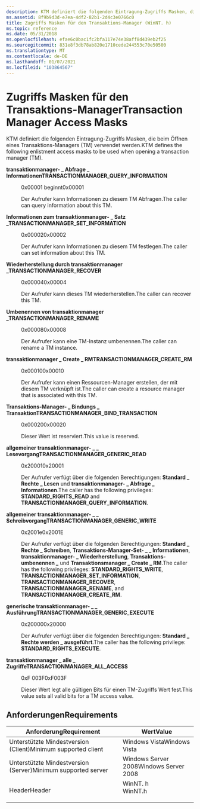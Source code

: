 ```yaml
---
description: KTM definiert die folgenden Eintragung-Zugriffs Masken, die beim Öffnen eines Transaktions-Managers (TM) verwendet werden.
ms.assetid: 8f9b9d3d-e7ea-4df2-82b1-2d4c3e0766c0
title: Zugriffs Masken für den Transaktions-Manager (WinNT. h)
ms.topic: reference
ms.date: 05/31/2018
ms.openlocfilehash: efae6c0bac1fc2bfa117e74e38aff8d439eb2f25
ms.sourcegitcommit: 831e8f3db78ab820e1710cede244553c70e50500
ms.translationtype: MT
ms.contentlocale: de-DE
ms.lasthandoff: 01/07/2021
ms.locfileid: "103864567"
---
```

# <a name="transaction-manager-access-masks"></a><span data-ttu-id="68a82-103">Zugriffs Masken für den Transaktions-Manager</span><span class="sxs-lookup"><span data-stu-id="68a82-103">Transaction Manager Access Masks</span></span>

<span data-ttu-id="68a82-104">KTM definiert die folgenden Eintragung-Zugriffs Masken, die beim Öffnen eines Transaktions-Managers (TM) verwendet werden.</span><span class="sxs-lookup"><span data-stu-id="68a82-104">KTM defines the following enlistment access masks to be used when opening a transaction manager (TM).</span></span>

<dl> <dt>

<span data-ttu-id="68a82-105"><span id="TRANSACTIONMANAGER_QUERY_INFORMATION"></span><span id="transactionmanager_query_information"></span>**transaktionmanager- \_ Abfrage \_ Informationen**</span><span class="sxs-lookup"><span data-stu-id="68a82-105"><span id="TRANSACTIONMANAGER_QUERY_INFORMATION"></span><span id="transactionmanager_query_information"></span>**TRANSACTIONMANAGER\_QUERY\_INFORMATION**</span></span>
</dt> <dd> <dl> <dt>

<span data-ttu-id="68a82-106">0x00001 beginnt</span><span class="sxs-lookup"><span data-stu-id="68a82-106">0x00001</span></span>
</dt> <dt>



<span data-ttu-id="68a82-107">Der Aufrufer kann Informationen zu diesem TM Abfragen.</span><span class="sxs-lookup"><span data-stu-id="68a82-107">The caller can query information about this TM.</span></span>


</dt> </dl> </dd> <dt>

<span data-ttu-id="68a82-108"><span id="TRANSACTIONMANAGER_SET_INFORMATION"></span><span id="transactionmanager_set_information"></span>**Informationen zum transaktionmanager- \_ Satz \_**</span><span class="sxs-lookup"><span data-stu-id="68a82-108"><span id="TRANSACTIONMANAGER_SET_INFORMATION"></span><span id="transactionmanager_set_information"></span>**TRANSACTIONMANAGER\_SET\_INFORMATION**</span></span>
</dt> <dd> <dl> <dt>

<span data-ttu-id="68a82-109">0x00002</span><span class="sxs-lookup"><span data-stu-id="68a82-109">0x00002</span></span>
</dt> <dt>



<span data-ttu-id="68a82-110">Der Aufrufer kann Informationen zu diesem TM festlegen.</span><span class="sxs-lookup"><span data-stu-id="68a82-110">The caller can set information about this TM.</span></span>


</dt> </dl> </dd> <dt>

<span data-ttu-id="68a82-111"><span id="TRANSACTIONMANAGER_RECOVER"></span><span id="transactionmanager_recover"></span>**Wiederherstellung durch transaktionmanager \_**</span><span class="sxs-lookup"><span data-stu-id="68a82-111"><span id="TRANSACTIONMANAGER_RECOVER"></span><span id="transactionmanager_recover"></span>**TRANSACTIONMANAGER\_RECOVER**</span></span>
</dt> <dd> <dl> <dt>

<span data-ttu-id="68a82-112">0x00004</span><span class="sxs-lookup"><span data-stu-id="68a82-112">0x00004</span></span>
</dt> <dt>



<span data-ttu-id="68a82-113">Der Aufrufer kann dieses TM wiederherstellen.</span><span class="sxs-lookup"><span data-stu-id="68a82-113">The caller can recover this TM.</span></span>


</dt> </dl> </dd> <dt>

<span data-ttu-id="68a82-114"><span id="TRANSACTIONMANAGER_RENAME"></span><span id="transactionmanager_rename"></span>**Umbenennen von transaktionmanager \_**</span><span class="sxs-lookup"><span data-stu-id="68a82-114"><span id="TRANSACTIONMANAGER_RENAME"></span><span id="transactionmanager_rename"></span>**TRANSACTIONMANAGER\_RENAME**</span></span>
</dt> <dd> <dl> <dt>

<span data-ttu-id="68a82-115">0x00008</span><span class="sxs-lookup"><span data-stu-id="68a82-115">0x00008</span></span>
</dt> <dt>



<span data-ttu-id="68a82-116">Der Aufrufer kann eine TM-Instanz umbenennen.</span><span class="sxs-lookup"><span data-stu-id="68a82-116">The caller can rename a TM instance.</span></span>


</dt> </dl> </dd> <dt>

<span data-ttu-id="68a82-117"><span id="TRANSACTIONMANAGER_CREATE_RM"></span><span id="transactionmanager_create_rm"></span>**transaktionmanager \_ Create \_ RM**</span><span class="sxs-lookup"><span data-stu-id="68a82-117"><span id="TRANSACTIONMANAGER_CREATE_RM"></span><span id="transactionmanager_create_rm"></span>**TRANSACTIONMANAGER\_CREATE\_RM**</span></span>
</dt> <dd> <dl> <dt>

<span data-ttu-id="68a82-118">0x00010</span><span class="sxs-lookup"><span data-stu-id="68a82-118">0x00010</span></span>
</dt> <dt>



<span data-ttu-id="68a82-119">Der Aufrufer kann einen Ressourcen-Manager erstellen, der mit diesem TM verknüpft ist.</span><span class="sxs-lookup"><span data-stu-id="68a82-119">The caller can create a resource manager that is associated with this TM.</span></span>


</dt> </dl> </dd> <dt>

<span data-ttu-id="68a82-120"><span id="TRANSACTIONMANAGER_BIND_TRANSACTION"></span><span id="transactionmanager_bind_transaction"></span>**Transaktions-Manager- \_ Bindungs \_ Transaktion**</span><span class="sxs-lookup"><span data-stu-id="68a82-120"><span id="TRANSACTIONMANAGER_BIND_TRANSACTION"></span><span id="transactionmanager_bind_transaction"></span>**TRANSACTIONMANAGER\_BIND\_TRANSACTION**</span></span>
</dt> <dd> <dl> <dt>

<span data-ttu-id="68a82-121">0x00020</span><span class="sxs-lookup"><span data-stu-id="68a82-121">0x00020</span></span>
</dt> <dt>



<span data-ttu-id="68a82-122">Dieser Wert ist reserviert.</span><span class="sxs-lookup"><span data-stu-id="68a82-122">This value is reserved.</span></span>


</dt> </dl> </dd> <dt>

<span data-ttu-id="68a82-123"><span id="TRANSACTIONMANAGER_GENERIC_READ"></span><span id="transactionmanager_generic_read"></span>**allgemeiner transaktionmanager- \_ \_ Lesevorgang**</span><span class="sxs-lookup"><span data-stu-id="68a82-123"><span id="TRANSACTIONMANAGER_GENERIC_READ"></span><span id="transactionmanager_generic_read"></span>**TRANSACTIONMANAGER\_GENERIC\_READ**</span></span>
</dt> <dd> <dl> <dt>

<span data-ttu-id="68a82-124">0x20001</span><span class="sxs-lookup"><span data-stu-id="68a82-124">0x20001</span></span>
</dt> <dt>



<span data-ttu-id="68a82-125">Der Aufrufer verfügt über die folgenden Berechtigungen: **Standard \_ Rechte \_ Lesen** und **transaktionmanager- \_ Abfrage \_ Informationen**.</span><span class="sxs-lookup"><span data-stu-id="68a82-125">The caller has the following privileges: **STANDARD\_RIGHTS\_READ** and **TRANSACTIONMANAGER\_QUERY\_INFORMATION**.</span></span>


</dt> </dl> </dd> <dt>

<span data-ttu-id="68a82-126"><span id="TRANSACTIONMANAGER_GENERIC_WRITE"></span><span id="transactionmanager_generic_write"></span>**allgemeiner transaktionmanager- \_ \_ Schreibvorgang**</span><span class="sxs-lookup"><span data-stu-id="68a82-126"><span id="TRANSACTIONMANAGER_GENERIC_WRITE"></span><span id="transactionmanager_generic_write"></span>**TRANSACTIONMANAGER\_GENERIC\_WRITE**</span></span>
</dt> <dd> <dl> <dt>

<span data-ttu-id="68a82-127">0x2001e</span><span class="sxs-lookup"><span data-stu-id="68a82-127">0x2001E</span></span>
</dt> <dt>



<span data-ttu-id="68a82-128">Der Aufrufer verfügt über die folgenden Berechtigungen: **Standard \_ Rechte \_ Schreiben**, **Transaktions-Manager-Set- \_ \_ Informationen**, **transaktionmanager- \_ Wiederherstellung**, **Transaktions-umbenennen \_** und **Transaktionsmanager \_ Create \_ RM**.</span><span class="sxs-lookup"><span data-stu-id="68a82-128">The caller has the following privileges: **STANDARD\_RIGHTS\_WRITE**, **TRANSACTIONMANAGER\_SET\_INFORMATION**, **TRANSACTIONMANAGER\_RECOVER**, **TRANSACTIONMANAGER\_RENAME**, and **TRANSACTIONMANAGER\_CREATE\_RM**.</span></span>


</dt> </dl> </dd> <dt>

<span data-ttu-id="68a82-129"><span id="TRANSACTIONMANAGER_GENERIC_EXECUTE"></span><span id="transactionmanager_generic_execute"></span>**generische transaktionmanager- \_ \_ Ausführung**</span><span class="sxs-lookup"><span data-stu-id="68a82-129"><span id="TRANSACTIONMANAGER_GENERIC_EXECUTE"></span><span id="transactionmanager_generic_execute"></span>**TRANSACTIONMANAGER\_GENERIC\_EXECUTE**</span></span>
</dt> <dd> <dl> <dt>

<span data-ttu-id="68a82-130">0x20000</span><span class="sxs-lookup"><span data-stu-id="68a82-130">0x20000</span></span>
</dt> <dt>



<span data-ttu-id="68a82-131">Der Aufrufer verfügt über die folgenden Berechtigungen: **Standard \_ Rechte werden \_ ausgeführt**.</span><span class="sxs-lookup"><span data-stu-id="68a82-131">The caller has the following privilege: **STANDARD\_RIGHTS\_EXECUTE**.</span></span>


</dt> </dl> </dd> <dt>

<span data-ttu-id="68a82-132"><span id="TRANSACTIONMANAGER_ALL_ACCESS"></span><span id="transactionmanager_all_access"></span>**transaktionmanager \_ alle \_ Zugriffe**</span><span class="sxs-lookup"><span data-stu-id="68a82-132"><span id="TRANSACTIONMANAGER_ALL_ACCESS"></span><span id="transactionmanager_all_access"></span>**TRANSACTIONMANAGER\_ALL\_ACCESS**</span></span>
</dt> <dd> <dl> <dt>

<span data-ttu-id="68a82-133">0xF 003F</span><span class="sxs-lookup"><span data-stu-id="68a82-133">0xF003F</span></span>
</dt> <dt>



<span data-ttu-id="68a82-134">Dieser Wert legt alle gültigen Bits für einen TM-Zugriffs Wert fest.</span><span class="sxs-lookup"><span data-stu-id="68a82-134">This value sets all valid bits for a TM access value.</span></span>


</dt> </dl> </dd> </dl>

## <a name="requirements"></a><span data-ttu-id="68a82-135">Anforderungen</span><span class="sxs-lookup"><span data-stu-id="68a82-135">Requirements</span></span>



| <span data-ttu-id="68a82-136">Anforderung</span><span class="sxs-lookup"><span data-stu-id="68a82-136">Requirement</span></span> | <span data-ttu-id="68a82-137">Wert</span><span class="sxs-lookup"><span data-stu-id="68a82-137">Value</span></span> |
|-------------------------------------|------------------------------------------------------------------------------------|
| <span data-ttu-id="68a82-138">Unterstützte Mindestversion (Client)</span><span class="sxs-lookup"><span data-stu-id="68a82-138">Minimum supported client</span></span><br/> | <span data-ttu-id="68a82-139">Windows Vista</span><span class="sxs-lookup"><span data-stu-id="68a82-139">Windows Vista</span></span><br/>                                                           |
| <span data-ttu-id="68a82-140">Unterstützte Mindestversion (Server)</span><span class="sxs-lookup"><span data-stu-id="68a82-140">Minimum supported server</span></span><br/> | <span data-ttu-id="68a82-141">Windows Server 2008</span><span class="sxs-lookup"><span data-stu-id="68a82-141">Windows Server 2008</span></span><br/>                                                     |
| <span data-ttu-id="68a82-142">Header</span><span class="sxs-lookup"><span data-stu-id="68a82-142">Header</span></span><br/>                   | <dl> <span data-ttu-id="68a82-143"><dt>WinNT. h</dt></span><span class="sxs-lookup"><span data-stu-id="68a82-143"><dt>WinNT.h</dt></span></span> </dl> |



 

 




